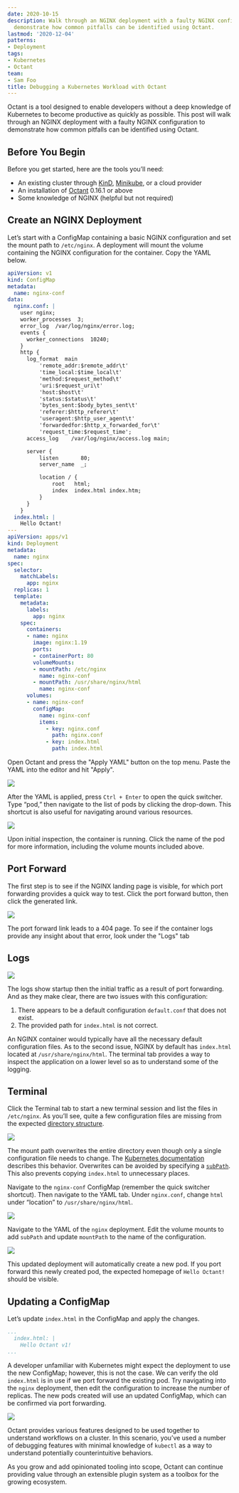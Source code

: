 ```yaml
---
date: 2020-10-15
description: Walk through an NGINX deployment with a faulty NGINX configuration to
  demonstrate how common pitfalls can be identified using Octant.
lastmod: '2020-12-04'
patterns:
- Deployment
tags:
- Kubernetes
- Octant
team:
- Sam Foo
title: Debugging a Kubernetes Workload with Octant
---
```


Octant is a tool designed to enable developers without a deep knowledge of Kubernetes to become productive as quickly as possible. This post will walk through an NGINX deployment with a faulty NGINX configuration to demonstrate how common pitfalls can be identified using Octant. 

## Before You Begin

Before you get started, here are the  tools you’ll need:

- An existing cluster through [KinD](https://kind.sigs.k8s.io/docs/user/quick-start/), [Minikube](https://kubernetes.io/docs/tasks/tools/install-minikube/), or a cloud provider
- An installation of [Octant](https://github.com/vmware-tanzu/octant/releases) 0.16.1 or above
- Some knowledge of NGINX  (helpful but not required)

## Create an NGINX Deployment

Let’s start with a ConfigMap containing a basic NGINX configuration and set the mount path to `/etc/nginx`. A deployment will mount the volume containing the NGINX configuration for the container. Copy the YAML below.

```yaml
apiVersion: v1
kind: ConfigMap
metadata:
  name: nginx-conf
data:
  nginx.conf: |
    user nginx;
    worker_processes  3;
    error_log  /var/log/nginx/error.log;
    events {
      worker_connections  10240;
    }
    http {
      log_format  main
          'remote_addr:$remote_addr\t'
          'time_local:$time_local\t'
          'method:$request_method\t'
          'uri:$request_uri\t'
          'host:$host\t'
          'status:$status\t'
          'bytes_sent:$body_bytes_sent\t'
          'referer:$http_referer\t'
          'useragent:$http_user_agent\t'
          'forwardedfor:$http_x_forwarded_for\t'
          'request_time:$request_time';
      access_log	/var/log/nginx/access.log main;

      server {
          listen       80;
          server_name  _;

          location / {
              root   html;
              index  index.html index.htm;
          }
      }
    }
  index.html: |
    Hello Octant!
---
apiVersion: apps/v1
kind: Deployment
metadata:
  name: nginx
spec:
  selector:
    matchLabels:
      app: nginx
  replicas: 1
  template:
    metadata:
      labels:
        app: nginx
    spec:
      containers:
      - name: nginx
        image: nginx:1.19
        ports:
        - containerPort: 80
        volumeMounts:
        - mountPath: /etc/nginx
          name: nginx-conf
        - mountPath: /usr/share/nginx/html
          name: nginx-conf
      volumes:
      - name: nginx-conf
        configMap:
          name: nginx-conf
          items:
            - key: nginx.conf
              path: nginx.conf
            - key: index.html
              path: index.html
```

Open Octant and press the "Apply YAML" button on the top menu. Paste the YAML into the editor and hit "Apply".

![](images/octant-debugging4.png)

After the YAML is applied, press `Ctrl + Enter` to open the quick switcher. Type “pod,” then navigate to the list of pods by clicking the drop-down. This shortcut is also useful for navigating around various resources.

![](images/octant-debugging1.png) 

Upon initial inspection, the container is running. Click the name of the pod  for more information, including the volume mounts included above.

## Port Forward

The first step is to see if the NGINX landing page is visible, for which port forwarding provides a quick way to test. Click the port forward button, then click the generated link.

![](images/octant-debugging3.png) 

The port forward link leads to a 404 page. To see if the container logs provide any insight about that error, look under the "Logs" tab

## Logs

![](images/octant-debugging7.png)
 
The logs show startup then the initial traffic as a result of port forwarding. And as they make clear, there are two issues with this configuration:

1. There appears to be a default configuration `default.conf` that does not exist.
2. The provided path for `index.html` is not correct.

An NGINX container would typically have all the necessary default configuration files. As to the second issue, NGINX by default has `index.html `located at `/usr/share/nginx/html`. The terminal tab provides a way to inspect the application on a lower level so as to understand some of the logging.

## Terminal

Click the Terminal tab to start a new terminal session and list the files in `/etc/nginx`.  As you’ll see, quite a few configuration files are missing from the expected [directory structure](https://wiki.debian.org/Nginx/DirectoryStructure).

![](images/octant-debugging6.png)

The mount path overwrites the entire directory even though only a single configuration file needs to change. The [Kubernetes documentation](https://kubernetes.io/docs/tasks/configure-pod-container/configure-pod-configmap/#add-configmap-data-to-a-volume) describes this behavior. Overwrites can be avoided by specifying a [`subPath`](https://kubernetes.io/docs/concepts/storage/volumes/#using-subpath). This also prevents copying `index.html` to unnecessary places.

Navigate to the `nginx-conf` ConfigMap (remember the quick switcher shortcut). Then navigate to the YAML tab. Under `nginx.conf`, change `html` under “location” to `/usr/share/nginx/html`.

![](images/octant-debugging8.png)

Navigate to the YAML of the `nginx` deployment. Edit the volume mounts to add `subPath` and update `mountPath` to the name of the configuration.

![](images/octant-debugging5.png)

This updated deployment will automatically create a new pod. If you port forward this newly created pod, the expected homepage of `Hello Octant!` should be visible.

## Updating a ConfigMap

Let’s update `index.html` in the ConfigMap and apply the changes.

```yaml
...
  index.html: |
    Hello Octant v1!
...
```

A developer unfamiliar with Kubernetes might expect the deployment to use the new ConfigMap; however, this is not the case. We can verify the old `index.html` is in use if we port forward the existing pod. Try navigating into the `nginx` deployment, then edit the configuration to increase the number of replicas. The new pods created will use an updated ConfigMap, which can be confirmed via port forwarding.

![](images/octant-debugging2.png)
 
Octant provides various features designed to be used together to understand workflows on a cluster. In this scenario, you’ve used a number of debugging features with minimal knowledge of `kubectl` as a way to understand potentially counterintuitive behaviors.

As you grow and add opinionated tooling into scope, Octant can continue providing value through an extensible plugin system as a toolbox for the growing ecosystem.